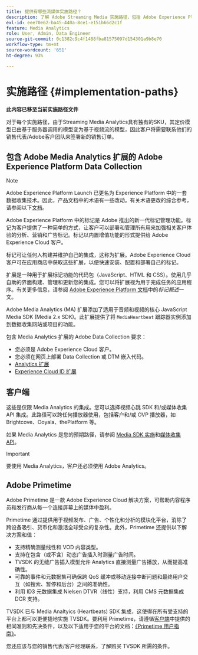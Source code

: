 ```yaml
---
title: 提供有哪些流媒体实施路径？
description: 了解 Adobe Streaming Media 实施路径，包括 Adobe Experience Platform Data Collection。
exl-id: eee70e62-ba45-440a-8ce1-e151b66d2c1f
feature: Media Analytics
role: User, Admin, Data Engineer
source-git-commit: 0c1382c9c4f1488fba81575097d154301a9b8e70
workflow-type: tm+mt
source-wordcount: '651'
ht-degree: 93%

---
```


# 实施路径 {#implementation-paths}

**此内容已移至当前实施路径文件**

对于每个实施路径，由于Streaming Media Analytics具有独有的SKU，其定价模型已由基于服务器调用的模型变为基于视频流的模型，因此客户将需要联系他们的销售代表/Adobe客户团队来签署新的销售订单。

## 包含 Adobe Media Analytics 扩展的 Adobe Experience Platform Data Collection

>[!NOTE]
>Adobe Experience Platform Launch 已更名为 Experience Platform 中的一套数据收集技术。因此，产品文档中的术语有一些改动。有关术语更改的综合参考，请参阅以下[文档](https://experienceleague.adobe.com/docs/experience-platform/tags/term-updates.html?lang=zh-Hans)。


Adobe Experience Platform 中的标记是 Adobe 推出的新一代标记管理功能。标记为客户提供了一种简单的方式，让客户可以部署和管理所有用来加强相关客户体验的分析、营销和广告标记。标记以内置增值功能的形式提供给 Adobe Experience Cloud 客户。

标记可让任何人构建并维护自己的集成，这称为扩展。Adobe Experience Cloud 客户可在应用商店中获取这些扩展，以便快速安装、配置和部署自己的标记。

扩展是一种用于扩展标记功能的代码包（JavaScript、HTML 和 CSS）。使用几乎自助的界面构建、管理和更新您的集成。您可以将扩展视为用于完成任务的应用程序。有关更多信息，请参阅 [Adobe Experience Platform 文档](https://experienceleague.adobe.com/docs/experience-platform/tags/home.html?lang=zh-Hans)中的&#x200B;*标记概述*&#x200B;一文。

Adobe Media Analytics (MA) 扩展添加了适用于音频和视频的核心 JavaScript Media SDK (Media 2.x SDK)。此扩展提供了将 `MediaHeartbeat` 跟踪器实例添加到数据收集网站或项目的功能。

包含 Media Analytics 扩展的 Adobe Data Collection 要求：
* 您必须是 Adobe Experience Cloud 客户。
* 您必须在网页上部署 Data Collection 或 DTM 嵌入代码。
* [Analytics 扩展](https://experienceleague.adobe.com/docs/experience-platform/tags/extensions/adobe/analytics/overview.html?lang=zh-Hans)
* [Experience Cloud ID 扩展](https://experienceleague.adobe.com/docs/experience-platform/tags/extensions/adobe/id-service/overview.html?lang=zh-Hans)


## 客户端

这些是仅限 Media Analytics 的集成。您可以选择视频心跳 SDK 和/或媒体收集 API 集成。此路径可以跨任何播放器使用，包括客户和/或 OVP 播放器，如 Brightcove、Ooyala、thePlatform 等。

如果 Media Analytics 是您的预期路径，请参阅 [Media SDK 实施](/help/legacy/setup/legacy-setup-overview.md)和[媒体收集 API](/help/implementation/media-collection-api/mc-api-overview.md)。

>[!IMPORTANT]
>要使用 Media Analytics，客户还必须使用 Adobe Analytics。

## Adobe Primetime

Adobe Primetime 是一款 Adobe Experience Cloud 解决方案，可帮助内容程序员和发行商从每一个连接屏幕上的媒体中盈利。

Primetime 通过提供用于视频发布、广告、个性化和分析的模块化平台，消除了跨设备吸引、货币化和激活全球受众的复杂性。此外，Primetime 还提供以下解决方案和值：

* 支持精确测量线性和 VOD 内容类型。
* 支持在包含（或不含）动态广告插入时测量广告时间。
* TVSDK 的无缝广告插入模型允许 Analytics 直接测量广告播放，从而提高准确性。
* 可靠的事件和元数据集可确保跨 QoS 缓冲或移动连接中断问题和最终用户交互（如搜索、暂停和后台）之间的准确性。
* 利用 ID3 元数据集成 Nielsen DTVR（线性）支持，利用 CMS 元数据集成 DCR 支持。


TVSDK 已与 Media Analtyics (Heartbeats) SDK 集成，这使得在所有受支持的平台上都可以更便捷地实施 TVSDK。要利用 Primetime，请遵循[客户端](/help/legacy/intro-to-ava/implementation-paths/client-side-path.md)中提供的相同准则和先决条件，以及以下适用于您的平台的文档：[《Primetime 用户指南》](https://helpx.adobe.com/cn/primetime/user-guide.html)。

您还应该与您的销售代表/客户经理联系，了解购买 TVSDK 所需的条件。
